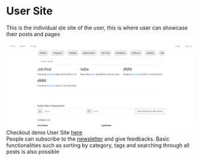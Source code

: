 # User Site
This is the individual ste site of the user, this is where user can showcase their posts and pages

![img.png](screenshots/user_site.png)
Checkout demo User Site [here](http://35.154.190.245:5000/demouser20@/posts) \
People can subscribe to the [newsletter](newsletter.md) and give feedbacks. Basic functionalities such as sorting by category, tags and searching through all posts is also possible